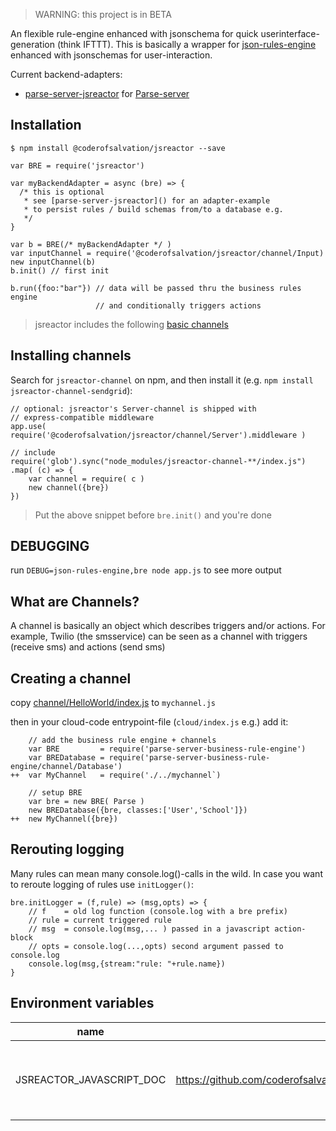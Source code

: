 > WARNING: this project is in BETA

An flexible rule-engine enhanced with jsonschema for quick userinterface-generation (think IFTTT).
This is basically a wrapper for [json-rules-engine](https://npmjs.com/package/json-rules-engine) enhanced with jsonschemas for user-interaction.

Current backend-adapters:

* [parse-server-jsreactor](https://npmjs.org/package/parse-server-jsreactor) for [Parse-server](https://npmjs.com/package/parse-server)

## Installation

    $ npm install @coderofsalvation/jsreactor --save

```
var BRE = require('jsreactor')

var myBackendAdapter = async (bre) => {
  /* this is optional
   * see [parse-server-jsreactor]() for an adapter-example
   * to persist rules / build schemas from/to a database e.g.
   */
}

var b = BRE(/* myBackendAdapter */ )
var inputChannel = require('@coderofsalvation/jsreactor/channel/Input)
new inputChannel(b)
b.init() // first init
    
b.run({foo:"bar"}) // data will be passed thru the business rules engine
                   // and conditionally triggers actions
```

> jsreactor includes the following [basic channels](channel)

## Installing channels

Search for `jsreactor-channel` on npm, and then install it (e.g. `npm install jsreactor-channel-sendgrid`):

```
// optional: jsreactor's Server-channel is shipped with 
// express-compatible middleware
app.use( require('@coderofsalvation/jsreactor/channel/Server').middleware )

// include
require('glob').sync("node_modules/jsreactor-channel-**/index.js")
.map( (c) => {
    var channel = require( c )
    new channel({bre})
})
```

> Put the above snippet before `bre.init()` and you're done

## DEBUGGING

run `DEBUG=json-rules-engine,bre node app.js` to see more output

## What are Channels?

A channel is basically an object which describes triggers and/or actions.
For example, Twilio (the smsservice) can be seen as a channel with triggers (receive sms) and actions (send sms)

## Creating a channel

copy [channel/HelloWorld/index.js](https://github.com/coderofsalvation/jsreactor/blob/master/channel/HelloWorld/index.js) to `mychannel.js`

then in your cloud-code entrypoint-file (`cloud/index.js` e.g.) add it:

```
    // add the business rule engine + channels
    var BRE         = require('parse-server-business-rule-engine')
    var BREDatabase = require('parse-server-business-rule-engine/channel/Database')
++  var MyChannel   = require('./../mychannel`)
    
    // setup BRE
    var bre = new BRE( Parse )
    new BREDatabase({bre, classes:['User','School']})
++  new MyChannel({bre})
```

## Rerouting logging

Many rules can mean many console.log()-calls in the wild.
In case you want to reroute logging of rules use `initLogger()`:

```
bre.initLogger = (f,rule) => (msg,opts) => {
    // f    = old log function (console.log with a bre prefix)
    // rule = current triggered rule
    // msg  = console.log(msg,... ) passed in a javascript action-block
    // opts = console.log(...,opts) second argument passed to console.log
    console.log(msg,{stream:"rule: "+rule.name})
}
```

## Environment variables

| name | default | comment | 
|-|-|-|
|JSREACTOR_JAVASCRIPT_DOC | https://github.com/coderofsalvation/jsreactor/blob/master/doc/node/javascript.md | displays link to api reference in javascript editor |
    